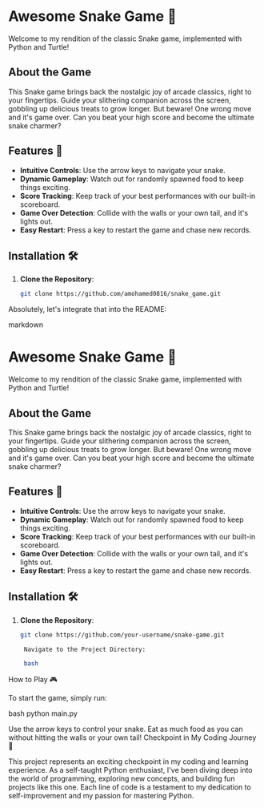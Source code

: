 # Awesome Snake Game 🐍

Welcome to my rendition of the classic Snake game, implemented with Python and Turtle!

## About the Game

This Snake game brings back the nostalgic joy of arcade classics, right to your fingertips. Guide your slithering companion across the screen, gobbling up delicious treats to grow longer. But beware! One wrong move and it's game over. Can you beat your high score and become the ultimate snake charmer?

## Features 🚀

- **Intuitive Controls**: Use the arrow keys to navigate your snake.
- **Dynamic Gameplay**: Watch out for randomly spawned food to keep things exciting.
- **Score Tracking**: Keep track of your best performances with our built-in scoreboard.
- **Game Over Detection**: Collide with the walls or your own tail, and it's lights out.
- **Easy Restart**: Press a key to restart the game and chase new records.

## Installation 🛠️

1. **Clone the Repository**:

   ```bash
   git clone https://github.com/amohamed0816/snake_game.git

Absolutely, let's integrate that into the README:

markdown

# Awesome Snake Game 🐍

Welcome to my rendition of the classic Snake game, implemented with Python and Turtle!

## About the Game

This Snake game brings back the nostalgic joy of arcade classics, right to your fingertips. Guide your slithering companion across the screen, gobbling up delicious treats to grow longer. But beware! One wrong move and it's game over. Can you beat your high score and become the ultimate snake charmer?

## Features 🚀

- **Intuitive Controls**: Use the arrow keys to navigate your snake.
- **Dynamic Gameplay**: Watch out for randomly spawned food to keep things exciting.
- **Score Tracking**: Keep track of your best performances with our built-in scoreboard.
- **Game Over Detection**: Collide with the walls or your own tail, and it's lights out.
- **Easy Restart**: Press a key to restart the game and chase new records.

## Installation 🛠️

1. **Clone the Repository**:

   ```bash
   git clone https://github.com/your-username/snake-game.git

    Navigate to the Project Directory:

    bash


How to Play 🎮

To start the game, simply run:

bash
python main.py

Use the arrow keys to control your snake. Eat as much food as you can without hitting the walls or your own tail!
Checkpoint in My Coding Journey 🌟

This project represents an exciting checkpoint in my coding and learning experience. As a self-taught Python enthusiast, I've been diving deep into the world of programming, exploring new concepts, and building fun projects like this one. Each line of code is a testament to my dedication to self-improvement and my passion for mastering Python.
